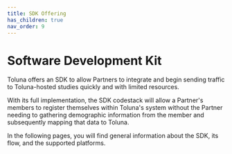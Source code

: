 ```yaml
---
title: SDK Offering
has_children: true
nav_order: 9
---
```


# Software Development Kit

Toluna offers an SDK to allow Partners to integrate and begin sending traffic to Toluna-hosted studies quickly and with limited resources.

With its full implementation, the SDK codestack will allow a Partner's members to register themselves within Toluna's system without the Partner needing to gathering demographic information from the member and subsequently mapping that data to Toluna.

In the following pages, you will find general information about the SDK, its flow, and the supported platforms.